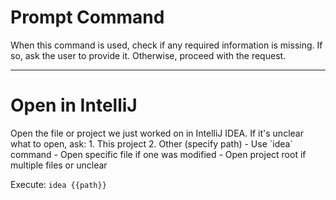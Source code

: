 # Prompt Command

When this command is used, check if any required information is missing. If so, ask the user to provide it. Otherwise, proceed with the request.

---

# Open in IntelliJ

<instruction>
Open the file or project we just worked on in IntelliJ IDEA.
</instruction>

<context>
If it's unclear what to open, ask:
1. This project
2. Other (specify path)
</context>

<constraints>
- Use `idea` command
- Open specific file if one was modified
- Open project root if multiple files or unclear
</constraints>

Execute: `idea {{path}}`